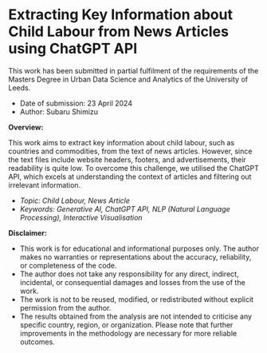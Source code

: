 # Extracting Key Information about Child Labour from News Articles using ChatGPT API
This work has been submitted in partial fulfilment of the requirements of the Masters Degree in Urban Data Science and Analytics of the University of Leeds.  
- Date of submission: 23 April 2024
- Author: Subaru Shimizu


**Overview:**  

This work aims to extract key information about child labour, such as countries and commodities, from the text of news articles. However, since the text files include website headers, footers, and advertisements, their readability is quite low. To overcome this challenge, we utilised the ChatGPT API, which excels at understanding the context of articles and filtering out irrelevant information.

- *Topic: Child Labour, News Article*  
- *Keywords: Generative AI, ChatGPT API, NLP (Natural Language Processing), Interactive Visualisation*

**Disclaimer:**  
- This work is for educational and informational purposes only. The author makes no warranties or representations about the accuracy, reliability, or completeness of the code.
- The author does not take any responsibility for any direct, indirect, incidental, or consequential damages and losses from the use of the work.
- The work is not to be reused, modified, or redistributed without explicit permission from the author.
- The results obtained from the analysis are not intended to criticise any specific country, region, or organization. Please note that further improvements in the methodology are necessary for more reliable outcomes.
